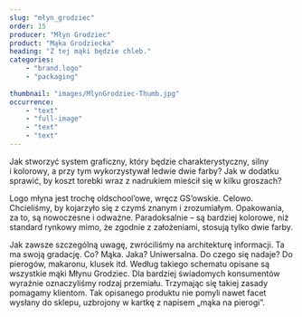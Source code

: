 ```yaml
---
slug: "młyn_grodziec"
order: 15
producer: "Młyn Grodziec"
product: "Mąka Grodziecka"
heading: "Z tej mąki będzie chleb."
categories:
    - "brand.logo"
    - "packaging"
     
thumbnail: "images/MlynGrodziec-Thumb.jpg"
occurrence:
    - "text"
    - "full-image"
    - "text"
    - "text"
---
```

Jak stworzyć system graficzny, który będzie charakterystyczny, silny i kolorowy, a przy tym wykorzystywał ledwie dwie farby? Jak w dodatku sprawić, by koszt torebki wraz z nadrukiem mieścił się w kilku groszach?

Logo młyna jest trochę oldschool’owe, wręcz GS’owskie. Celowo. Chcieliśmy, by kojarzyło się z czymś znanym i zrozumiałym. Opakowania, za to, są nowoczesne i odważne. Paradoksalnie – są bardziej kolorowe, niż standard rynkowy mimo, że zgodnie z założeniami, stosują tylko dwie farby. 

Jak zawsze szczególną uwagę, zwróciliśmy na architekturę informacji. Ta ma swoją gradację. Co? Mąka. Jaka? Uniwersalna. Do czego się nadaje? Do pierogów, makaronu, klusek itd. Według takiego schematu opisane są wszystkie mąki Młynu Grodziec. Dla bardziej świadomych konsumentów wyraźnie oznaczyliśmy rodzaj przemiału. Trzymając się takiej zasady pomagamy klientom. Tak opisanego produktu nie pomyli nawet facet wysłany do sklepu, uzbrojony w kartkę z napisem „mąka na pierogi”.
